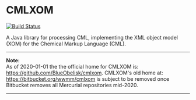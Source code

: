 # CMLXOM
[![Build Status](https://github.com/BlueObelisk/cmlxom/actions/workflows/maven.yml/badge.svg)](https://github.com/BlueObelisk/cmlxom/actions/workflows/maven.yml)

A Java library for processing CML,
implementing the XML object model (XOM) for the Chemical Markup Language (CML).

---
**Note:**  
As of 2020-01-01 the the official home for CMLXOM is:
<https://github.com/BlueObelisk/cmlxom>.
CMLXOM's old home at: <https://bitbucket.org/wwmm/cmlxom> is subject to be
removed once Bitbucket removes all Mercurial repositories mid-2020.

---
